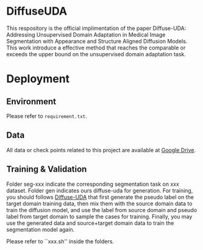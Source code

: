# DiffuseUDA
This respository is the official implimentation of the paper <!--[Diffuse-UDA](https://arxiv.org/pdf/2408.05985):--> Diffuse-UDA: Addressing Unsupervised Domain Adaptation in Medical Image Segmentation with Appearance and Structure Aligned Diffusion Models. This work introduce a effective method that reaches the comparable or exceeds the upper bound on the unsupervised domain adaptation task.

# Deployment
## Environment
Please refer to ``requirement.txt``.

## Data
All data or check points related to this project are available at [Google Drive](https://drive.google.com/drive/folders/1rdyNVFMCaFfRnXj3yAZVLo4koKpEgKMc?usp=drive_link).

## Training & Validation
Folder seg-xxx indicate the corresponding segmentation task on xxx dataset. Folder gen indicates ours diffuse-uda for generation. For training, you should follows [Diffuse-UDA](https://arxiv.org/pdf/2408.05985) that first generate the pseudo label on the target domain training data, then mix them with the source domain data to train the diffusion model, and use the label from source domain and pseudo label from target domain to sample the cases for training. Finally, you may use the generated data and source+target domain data to train the segmentation model again.

Please refer to ``xxx.sh'' inside the folders. 

<!--# Cite
If you find this code useful for your research, please consider cite the following paper:
```
@article{gong2024diffuse,
  title={Diffuse-UDA: Addressing Unsupervised Domain Adaptation in Medical Image Segmentation with Appearance and Structure Aligned Diffusion Models},
  author={Gong, Haifan and Wang, Yitao and Wang, Yihan and Xiao, Jiashun and Wan, Xiang and Li, Haofeng},
  journal={arXiv preprint arXiv:2408.05985},
  year={2024}
}
```
-->

